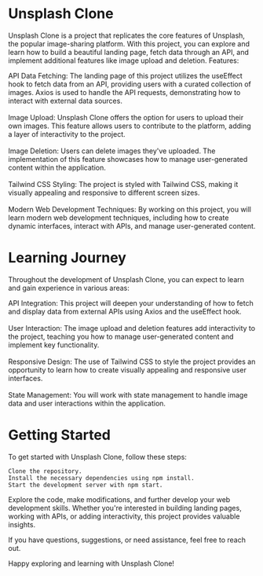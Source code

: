 # Unsplash Clone

Unsplash Clone is a project that replicates the core features of Unsplash, the popular image-sharing platform. With this project, you can explore and learn how to build a beautiful landing page, fetch data through an API, and implement additional features like image upload and deletion.
Features:

API Data Fetching: The landing page of this project utilizes the useEffect hook to fetch data from an API, providing users with a curated collection of images. Axios is used to handle the API requests, demonstrating how to interact with external data sources.\
\
 Image Upload: Unsplash Clone offers the option for users to upload their own images. This feature allows users to contribute to the platform, adding a layer of interactivity to the project.\
 \
 Image Deletion: Users can delete images they've uploaded. The implementation of this feature showcases how to manage user-generated content within the application.\
 \
Tailwind CSS Styling: The project is styled with Tailwind CSS, making it visually appealing and responsive to different screen sizes.\
\
 Modern Web Development Techniques: By working on this project, you will learn modern web development techniques, including how to create dynamic interfaces, interact with APIs, and manage user-generated content.

# Learning Journey

Throughout the development of Unsplash Clone, you can expect to learn and gain experience in various areas:

API Integration: This project will deepen your understanding of how to fetch and display data from external APIs using Axios and the useEffect hook.\
\
 User Interaction: The image upload and deletion features add interactivity to the project, teaching you how to manage user-generated content and implement key functionality.\
 \
 Responsive Design: The use of Tailwind CSS to style the project provides an opportunity to learn how to create visually appealing and responsive user interfaces.\
 \
State Management: You will work with state management to handle image data and user interactions within the application.

# Getting Started

To get started with Unsplash Clone, follow these steps:

    Clone the repository.
    Install the necessary dependencies using npm install.
    Start the development server with npm start.

Explore the code, make modifications, and further develop your web development skills. Whether you're interested in building landing pages, working with APIs, or adding interactivity, this project provides valuable insights.

If you have questions, suggestions, or need assistance, feel free to reach out.

Happy exploring and learning with Unsplash Clone!
